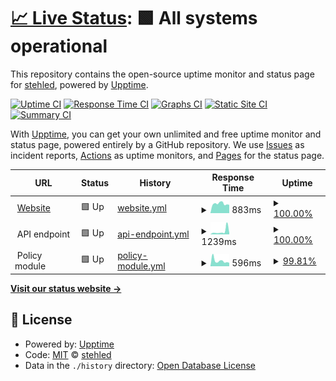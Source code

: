 # [📈 Live Status](https://status.cookierow.com): <!--live status--> **🟩 All systems operational**

This repository contains the open-source uptime monitor and status page for [stehled](https://status.cookierow.com), powered by [Upptime](https://github.com/upptime/upptime).

[![Uptime CI](https://github.com/stehled/cr-upptime/workflows/Uptime%20CI/badge.svg)](https://github.com/stehled/cr-upptime/actions?query=workflow%3A%22Uptime+CI%22)
[![Response Time CI](https://github.com/stehled/cr-upptime/workflows/Response%20Time%20CI/badge.svg)](https://github.com/stehled/cr-upptime/actions?query=workflow%3A%22Response+Time+CI%22)
[![Graphs CI](https://github.com/stehled/cr-upptime/workflows/Graphs%20CI/badge.svg)](https://github.com/stehled/cr-upptime/actions?query=workflow%3A%22Graphs+CI%22)
[![Static Site CI](https://github.com/stehled/cr-upptime/workflows/Static%20Site%20CI/badge.svg)](https://github.com/stehled/cr-upptime/actions?query=workflow%3A%22Static+Site+CI%22)
[![Summary CI](https://github.com/stehled/cr-upptime/workflows/Summary%20CI/badge.svg)](https://github.com/stehled/cr-upptime/actions?query=workflow%3A%22Summary+CI%22)

With [Upptime](https://upptime.js.org), you can get your own unlimited and free uptime monitor and status page, powered entirely by a GitHub repository. We use [Issues](https://github.com/stehled/cr-upptime/issues) as incident reports, [Actions](https://github.com/stehled/cr-upptime/actions) as uptime monitors, and [Pages](https://status.cookierow.com) for the status page.

<!--start: status pages-->
<!-- This summary is generated by Upptime (https://github.com/upptime/upptime) -->
<!-- Do not edit this manually, your changes will be overwritten -->
<!-- prettier-ignore -->
| URL | Status | History | Response Time | Uptime |
| --- | ------ | ------- | ------------- | ------ |
| <img alt="" src="https://icons.duckduckgo.com/ip3/www.cookierow.com.ico" height="13"> [Website](https://www.cookierow.com) | 🟩 Up | [website.yml](https://github.com/stehled/cr-upptime/commits/HEAD/history/website.yml) | <details><summary><img alt="Response time graph" src="./graphs/website/response-time-week.png" height="20"> 883ms</summary><br><a href="https://status.cookierow.com/history/website"><img alt="Response time 1071" src="https://img.shields.io/endpoint?url=https%3A%2F%2Fraw.githubusercontent.com%2Fstehled%2Fcr-upptime%2FHEAD%2Fapi%2Fwebsite%2Fresponse-time.json"></a><br><a href="https://status.cookierow.com/history/website"><img alt="24-hour response time 757" src="https://img.shields.io/endpoint?url=https%3A%2F%2Fraw.githubusercontent.com%2Fstehled%2Fcr-upptime%2FHEAD%2Fapi%2Fwebsite%2Fresponse-time-day.json"></a><br><a href="https://status.cookierow.com/history/website"><img alt="7-day response time 883" src="https://img.shields.io/endpoint?url=https%3A%2F%2Fraw.githubusercontent.com%2Fstehled%2Fcr-upptime%2FHEAD%2Fapi%2Fwebsite%2Fresponse-time-week.json"></a><br><a href="https://status.cookierow.com/history/website"><img alt="30-day response time 902" src="https://img.shields.io/endpoint?url=https%3A%2F%2Fraw.githubusercontent.com%2Fstehled%2Fcr-upptime%2FHEAD%2Fapi%2Fwebsite%2Fresponse-time-month.json"></a><br><a href="https://status.cookierow.com/history/website"><img alt="1-year response time 1071" src="https://img.shields.io/endpoint?url=https%3A%2F%2Fraw.githubusercontent.com%2Fstehled%2Fcr-upptime%2FHEAD%2Fapi%2Fwebsite%2Fresponse-time-year.json"></a></details> | <details><summary><a href="https://status.cookierow.com/history/website">100.00%</a></summary><a href="https://status.cookierow.com/history/website"><img alt="All-time uptime 99.98%" src="https://img.shields.io/endpoint?url=https%3A%2F%2Fraw.githubusercontent.com%2Fstehled%2Fcr-upptime%2FHEAD%2Fapi%2Fwebsite%2Fuptime.json"></a><br><a href="https://status.cookierow.com/history/website"><img alt="24-hour uptime 100.00%" src="https://img.shields.io/endpoint?url=https%3A%2F%2Fraw.githubusercontent.com%2Fstehled%2Fcr-upptime%2FHEAD%2Fapi%2Fwebsite%2Fuptime-day.json"></a><br><a href="https://status.cookierow.com/history/website"><img alt="7-day uptime 100.00%" src="https://img.shields.io/endpoint?url=https%3A%2F%2Fraw.githubusercontent.com%2Fstehled%2Fcr-upptime%2FHEAD%2Fapi%2Fwebsite%2Fuptime-week.json"></a><br><a href="https://status.cookierow.com/history/website"><img alt="30-day uptime 100.00%" src="https://img.shields.io/endpoint?url=https%3A%2F%2Fraw.githubusercontent.com%2Fstehled%2Fcr-upptime%2FHEAD%2Fapi%2Fwebsite%2Fuptime-month.json"></a><br><a href="https://status.cookierow.com/history/website"><img alt="1-year uptime 99.98%" src="https://img.shields.io/endpoint?url=https%3A%2F%2Fraw.githubusercontent.com%2Fstehled%2Fcr-upptime%2FHEAD%2Fapi%2Fwebsite%2Fuptime-year.json"></a></details>
| <img alt="" src="https://icons.duckduckgo.com/ip3/null.ico" height="13"> API endpoint | 🟩 Up | [api-endpoint.yml](https://github.com/stehled/cr-upptime/commits/HEAD/history/api-endpoint.yml) | <details><summary><img alt="Response time graph" src="./graphs/api-endpoint/response-time-week.png" height="20"> 1239ms</summary><br><a href="https://status.cookierow.com/history/api-endpoint"><img alt="Response time 695" src="https://img.shields.io/endpoint?url=https%3A%2F%2Fraw.githubusercontent.com%2Fstehled%2Fcr-upptime%2FHEAD%2Fapi%2Fapi-endpoint%2Fresponse-time.json"></a><br><a href="https://status.cookierow.com/history/api-endpoint"><img alt="24-hour response time 539" src="https://img.shields.io/endpoint?url=https%3A%2F%2Fraw.githubusercontent.com%2Fstehled%2Fcr-upptime%2FHEAD%2Fapi%2Fapi-endpoint%2Fresponse-time-day.json"></a><br><a href="https://status.cookierow.com/history/api-endpoint"><img alt="7-day response time 1239" src="https://img.shields.io/endpoint?url=https%3A%2F%2Fraw.githubusercontent.com%2Fstehled%2Fcr-upptime%2FHEAD%2Fapi%2Fapi-endpoint%2Fresponse-time-week.json"></a><br><a href="https://status.cookierow.com/history/api-endpoint"><img alt="30-day response time 802" src="https://img.shields.io/endpoint?url=https%3A%2F%2Fraw.githubusercontent.com%2Fstehled%2Fcr-upptime%2FHEAD%2Fapi%2Fapi-endpoint%2Fresponse-time-month.json"></a><br><a href="https://status.cookierow.com/history/api-endpoint"><img alt="1-year response time 695" src="https://img.shields.io/endpoint?url=https%3A%2F%2Fraw.githubusercontent.com%2Fstehled%2Fcr-upptime%2FHEAD%2Fapi%2Fapi-endpoint%2Fresponse-time-year.json"></a></details> | <details><summary><a href="https://status.cookierow.com/history/api-endpoint">100.00%</a></summary><a href="https://status.cookierow.com/history/api-endpoint"><img alt="All-time uptime 99.91%" src="https://img.shields.io/endpoint?url=https%3A%2F%2Fraw.githubusercontent.com%2Fstehled%2Fcr-upptime%2FHEAD%2Fapi%2Fapi-endpoint%2Fuptime.json"></a><br><a href="https://status.cookierow.com/history/api-endpoint"><img alt="24-hour uptime 100.00%" src="https://img.shields.io/endpoint?url=https%3A%2F%2Fraw.githubusercontent.com%2Fstehled%2Fcr-upptime%2FHEAD%2Fapi%2Fapi-endpoint%2Fuptime-day.json"></a><br><a href="https://status.cookierow.com/history/api-endpoint"><img alt="7-day uptime 100.00%" src="https://img.shields.io/endpoint?url=https%3A%2F%2Fraw.githubusercontent.com%2Fstehled%2Fcr-upptime%2FHEAD%2Fapi%2Fapi-endpoint%2Fuptime-week.json"></a><br><a href="https://status.cookierow.com/history/api-endpoint"><img alt="30-day uptime 100.00%" src="https://img.shields.io/endpoint?url=https%3A%2F%2Fraw.githubusercontent.com%2Fstehled%2Fcr-upptime%2FHEAD%2Fapi%2Fapi-endpoint%2Fuptime-month.json"></a><br><a href="https://status.cookierow.com/history/api-endpoint"><img alt="1-year uptime 99.91%" src="https://img.shields.io/endpoint?url=https%3A%2F%2Fraw.githubusercontent.com%2Fstehled%2Fcr-upptime%2FHEAD%2Fapi%2Fapi-endpoint%2Fuptime-year.json"></a></details>
| <img alt="" src="https://icons.duckduckgo.com/ip3/null.ico" height="13"> Policy module | 🟩 Up | [policy-module.yml](https://github.com/stehled/cr-upptime/commits/HEAD/history/policy-module.yml) | <details><summary><img alt="Response time graph" src="./graphs/policy-module/response-time-week.png" height="20"> 596ms</summary><br><a href="https://status.cookierow.com/history/policy-module"><img alt="Response time 898" src="https://img.shields.io/endpoint?url=https%3A%2F%2Fraw.githubusercontent.com%2Fstehled%2Fcr-upptime%2FHEAD%2Fapi%2Fpolicy-module%2Fresponse-time.json"></a><br><a href="https://status.cookierow.com/history/policy-module"><img alt="24-hour response time 508" src="https://img.shields.io/endpoint?url=https%3A%2F%2Fraw.githubusercontent.com%2Fstehled%2Fcr-upptime%2FHEAD%2Fapi%2Fpolicy-module%2Fresponse-time-day.json"></a><br><a href="https://status.cookierow.com/history/policy-module"><img alt="7-day response time 596" src="https://img.shields.io/endpoint?url=https%3A%2F%2Fraw.githubusercontent.com%2Fstehled%2Fcr-upptime%2FHEAD%2Fapi%2Fpolicy-module%2Fresponse-time-week.json"></a><br><a href="https://status.cookierow.com/history/policy-module"><img alt="30-day response time 680" src="https://img.shields.io/endpoint?url=https%3A%2F%2Fraw.githubusercontent.com%2Fstehled%2Fcr-upptime%2FHEAD%2Fapi%2Fpolicy-module%2Fresponse-time-month.json"></a><br><a href="https://status.cookierow.com/history/policy-module"><img alt="1-year response time 898" src="https://img.shields.io/endpoint?url=https%3A%2F%2Fraw.githubusercontent.com%2Fstehled%2Fcr-upptime%2FHEAD%2Fapi%2Fpolicy-module%2Fresponse-time-year.json"></a></details> | <details><summary><a href="https://status.cookierow.com/history/policy-module">99.81%</a></summary><a href="https://status.cookierow.com/history/policy-module"><img alt="All-time uptime 99.90%" src="https://img.shields.io/endpoint?url=https%3A%2F%2Fraw.githubusercontent.com%2Fstehled%2Fcr-upptime%2FHEAD%2Fapi%2Fpolicy-module%2Fuptime.json"></a><br><a href="https://status.cookierow.com/history/policy-module"><img alt="24-hour uptime 100.00%" src="https://img.shields.io/endpoint?url=https%3A%2F%2Fraw.githubusercontent.com%2Fstehled%2Fcr-upptime%2FHEAD%2Fapi%2Fpolicy-module%2Fuptime-day.json"></a><br><a href="https://status.cookierow.com/history/policy-module"><img alt="7-day uptime 99.81%" src="https://img.shields.io/endpoint?url=https%3A%2F%2Fraw.githubusercontent.com%2Fstehled%2Fcr-upptime%2FHEAD%2Fapi%2Fpolicy-module%2Fuptime-week.json"></a><br><a href="https://status.cookierow.com/history/policy-module"><img alt="30-day uptime 99.96%" src="https://img.shields.io/endpoint?url=https%3A%2F%2Fraw.githubusercontent.com%2Fstehled%2Fcr-upptime%2FHEAD%2Fapi%2Fpolicy-module%2Fuptime-month.json"></a><br><a href="https://status.cookierow.com/history/policy-module"><img alt="1-year uptime 99.90%" src="https://img.shields.io/endpoint?url=https%3A%2F%2Fraw.githubusercontent.com%2Fstehled%2Fcr-upptime%2FHEAD%2Fapi%2Fpolicy-module%2Fuptime-year.json"></a></details>

<!--end: status pages-->

[**Visit our status website →**](https://status.cookierow.com)

## 📄 License

- Powered by: [Upptime](https://github.com/upptime/upptime)
- Code: [MIT](./LICENSE) © [stehled](https://status.cookierow.com)
- Data in the `./history` directory: [Open Database License](https://opendatacommons.org/licenses/odbl/1-0/)
